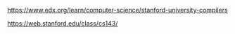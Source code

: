 https://www.edx.org/learn/computer-science/stanford-university-compilers

https://web.stanford.edu/class/cs143/
